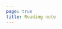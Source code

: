 ```yaml
---
page: true
title: Reading note
---
```


<script setup>
import Home from '@theme/components/Home.vue'
</script>

<Home />
